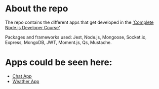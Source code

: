 # About the repo

The repo contains the different apps that get developed in the ['Complete Node.js Developer Course'](https://www.udemy.com/course/the-complete-nodejs-developer-course-2)

Packages and frameworks used: Jest, Node.js, Mongoose, Socket.io, Express, MongoDB, JWT, Moment.js, Qs, Mustache.

# Apps could be seen here:

 * [Chat App](https://private-node-chat-app.herokuapp.com/)
 * [Weather App](https://v-nodejs-weather-app.herokuapp.com/)
 